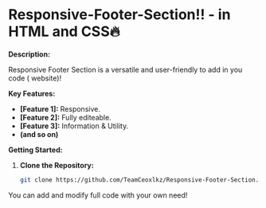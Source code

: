 # Responsive-Footer-Section!! -  in HTML and CSS🔥


**Description:**

Responsive Footer Section is a versatile and user-friendly to add in you code ( website)!

**Key Features:**

* **[Feature 1]:** Responsive.
* **[Feature 2]:** Fully editeable.
* **[Feature 3]:** Information & Utility.
* **(and so on)**

**Getting Started:**

1. **Clone the Repository:**
   ```bash
   git clone https://github.com/TeamCeoxlkz/Responsive-Footer-Section.git

You can add and modify full code with your own need!
